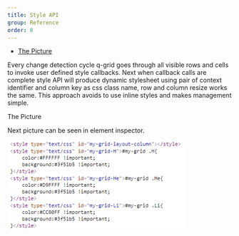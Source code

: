 ```yaml
---
title: Style API
group: Reference
order: 8
---
```

- [The Picture](#the-picture)

Every change detection cycle q-grid goes through all visible rows and cells to invoke user defined style callbacks. Next when callback calls are complete style API will produce dynamic stylesheet using pair of context identifier and column key as css class name, row and column resize works the same. This approach avoids to use inline styles and makes management simple. 

<a name="#the-picture">
    The Picture
</a>

Next picture can be seen in element inspector.

<img src="assets/style-api-html.png" type="image/png" />